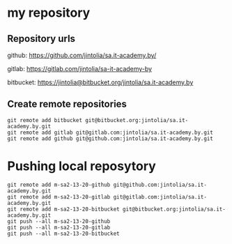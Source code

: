# my repository

## Repository urls


github:      <https://github.com/jintolia/sa.it-academy.by/>

gitlab:      <https://gitlab.com/jintolia/sa-it-academy-by>

bitbucket:   <https://jintolia@bitbucket.org/jintolia/sa.it-academy.by>


## Create remote repositories

```
git remote add bitbucket git@bitbucket.org:jintolia/sa.it-academy.by.git
git remote add gitlab git@gitlab.com:jintolia/sa.it-academy.by.git
git remote add github git@github.com:jintolia/sa.it-academy.by.git
```
# Pushing local reposytory 
```
git remote add m-sa2-13-20-github git@github.com:jintolia/sa.it-academy.by.git 
git remote add m-sa2-13-20-gitlab git@gitlab.com:jintolia/sa.it-academy.by.git
git remote add m-sa2-13-20-bitbucket git@bitbucket.org:jintolia/sa.it-academy.by.git
git push --all m-sa2-13-20-github
git push --all m-sa2-13-20-gitlab
git push --all m-sa2-13-20-bitbucket
```